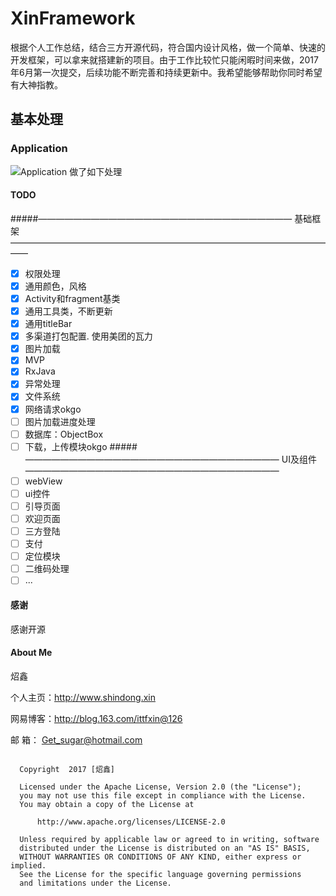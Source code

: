 # XinFramework

根据个人工作总结，结合三方开源代码，符合国内设计风格，做一个简单、快速的开发框架，可以拿来就搭建新的项目。由于工作比较忙只能闲暇时间来做，2017年6月第一次提交，后续功能不断完善和持续更新中。我希望能够帮助你同时希望有大神指教。

## 基本处理

### Application
![Application 做了如下处理](https://github.com/wzx54321/XinFramework/blob/dev/image/app.png)



#### TODO

#####————————————————————————————— 基础框架 ——————————————————————————————————————
- [x] 权限处理
- [x] 通用颜色，风格
- [x] Activity和fragment基类
- [x] 通用工具类，不断更新
- [x] 通用titleBar
- [X] 多渠道打包配置. 使用美团的瓦力
- [X] 图片加载
- [X] MVP
- [X] RxJava
- [X] 异常处理
- [X] 文件系统
- [X] 网络请求okgo
- [ ] 图片加载进度处理
- [ ] 数据库：ObjectBox
- [ ] 下载，上传模块okgo
#####————————————————————————————— UI及组件 —————————————————————————————
- [ ] webView
- [ ] ui控件
- [ ] 引导页面
- [ ] 欢迎页面
- [ ] 三方登陆
- [ ] 支付
- [ ] 定位模块
- [ ] 二维码处理
- [ ] ...

#### 感谢
感谢开源




#### About Me

炤鑫

个人主页：http://www.shindong.xin

网易博客：http://blog.163.com/ittfxin@126

邮    箱： Get_sugar@hotmail.com
       

```

  Copyright  2017 [炤鑫]

  Licensed under the Apache License, Version 2.0 (the "License");
  you may not use this file except in compliance with the License.
  You may obtain a copy of the License at

      http://www.apache.org/licenses/LICENSE-2.0

  Unless required by applicable law or agreed to in writing, software
  distributed under the License is distributed on an "AS IS" BASIS,
  WITHOUT WARRANTIES OR CONDITIONS OF ANY KIND, either express or implied.
  See the License for the specific language governing permissions 
  and limitations under the License.

```


[1]: https://github.com/YoKeyword/Fragmentation
